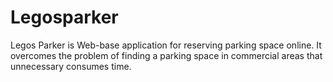 # Legosparker
Legos Parker is Web-base application for reserving parking space online. It overcomes the problem of finding a parking space in commercial areas that unnecessary consumes time.
